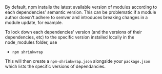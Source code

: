By default, npm installs the latest available version of modules according to each dependencies' semantic version. This can be problematic if a module author doesn't adhere to semver and introduces breaking changes in a module update, for example.

To lock down each dependencies' version (and the versions of their dependencies, etc) to the specific version installed locally in the node_modules folder, use
- `npm shrinkwrap`

This will then create a `npm-shrinkwrap.json` alongside your `package.json` which lists the specific versions of dependancies.